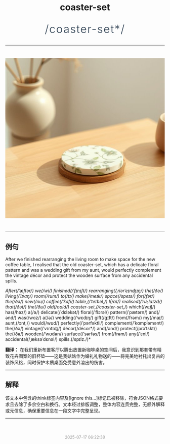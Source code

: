 <div align="center">

# coaster-set

<div style="margin: 30px 0;">
<h1 style="font-size: 2.5em; font-weight: 300; letter-spacing: 2px; margin: 0; color: #2c3e50;">
/coaster-set*/
</h1>
</div>

</div>

---

<div align="center" style="margin: 40px 0;">

![coaster-set](images/coaster-set.png)

</div>

---

## 例句

After we finished rearranging the living room to make space for the new coffee table, I realised that the old coaster-set, which has a delicate floral pattern and was a wedding gift from my aunt, would perfectly complement the vintage décor and protect the wooden surface from any accidental spills.

*After(/ˈæftər/) we(/wi/) finished(/ˈfɪnɪʃt/) rearranging(/ˌriərˈeɪnʤɪŋ/) the(/ðə/) living(/ˈlɪvɪŋ/) room(/rum/) to(/tɪ/) make(/meɪk/) space(/speɪs/) for(/fər/) the(/ðə/) new(/nu/) coffee(/ˈkɔfi/) table,(/ˈteɪbəl,/) I(/aɪ/) realised(/ˈriəˌlaɪzd/) that(/ðət/) the(/ðə/) old(/oʊld/) coaster-set,(/coaster-set*,/) which(/wɪʧ/) has(/həz/) a(/ə/) delicate(/ˈdɛləkət/) floral(/ˈflɔrəl/) pattern(/ˈpætərn/) and(/ənd/) was(/wɑz/) a(/ə/) wedding(/ˈwɛdɪŋ/) gift(/gɪft/) from(/frəm/) my(/maɪ/) aunt,(/ɔnt,/) would(/wʊd/) perfectly(/ˈpərfəktli/) complement(/ˈkɑmpləmənt/) the(/ðə/) vintage(/ˈvɪntɪʤ/) décor(/décor*/) and(/ənd/) protect(/prəˈtɛkt/) the(/ðə/) wooden(/ˈwʊdən/) surface(/ˈsərfəs/) from(/frəm/) any(/ˈɛni/) accidental(/ˌæksəˈdɛnəl/) spills.(/spɪlz./)*

**翻译：** 在我们重新布置客厅以腾出放置新咖啡桌的空间后，我意识到那套带有精致花卉图案的旧杯垫——这是我姑姑作为婚礼礼物送的——将完美地衬托出复古的装饰风格，同时保护木质桌面免受意外溢出的伤害。

---

## 解释

该文本中包含的think标签内容及[Ignore this...]标记已被移除，符合JSON格式要求且去除了多余空白和换行。文本经过排版调整，整体内容连贯完整，无额外解释或元信息，确保重要信息在一段文字中完整呈现。


---

<div align="center" style="margin-top: 50px;">
<small style="color: #999; font-size: 0.9em;">2025-07-17 06:22:39</small>
</div>
